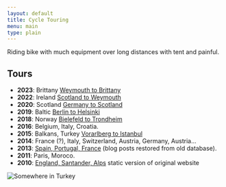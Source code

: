 ```yaml
---
layout: default
title: Cycle Touring
menu: main
type: plain
---
```


Riding bike with much equipment over long distances with tent and painful.

## Tours

- **2023**: Brittany [Weymouth to Brittany](/blog/categories/spain2023)
- **2022**: Ireland [Scotland to Weymouth](/blog/categories/ireland2022)
- **2020**: Scotland [Germany to Scotland](/blog/categories/scotland2020)
- **2019**: Baltic [Berlin to Helsinki](/blog/categories/helsinki2019)
- **2018**: Norway [Bielefeld to Trondheim](/blog/categories/norway2018)
- **2016**: Belgium, Italy, Croatia.
- **2015**: Balkans, Turkey [Vorarlberg to Istanbul](https://www.crazyguyonabike.com/doc/?doc_id=16302)
- **2014**: France (?), Italy, Switzerland, Austria, Germany, Austria...
- **2013**: [Spain, Portugal, France](/blog/categories/oporto2013) (blog posts restored from old database).
- **2011**: Paris, Moroco.
- **2010**: [England, Santander, Alps](/travelblog2010/frontend.php) static version of original website

![Somewhere in Turkey](/images/touring.png)

